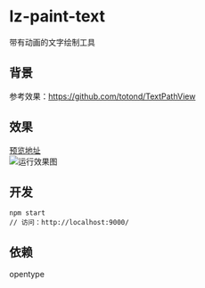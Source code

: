 # lz-paint-text
带有动画的文字绘制工具

## 背景
参考效果：https://github.com/totond/TextPathView

## 效果
[预览地址](http://www.lzuntalented.cn/tool/paint/)  
![运行效果图](http://www.lzuntalented.cn/img/paint/preview.gif)  

## 开发
```
npm start
// 访问：http://localhost:9000/
```
## 依赖
opentype
